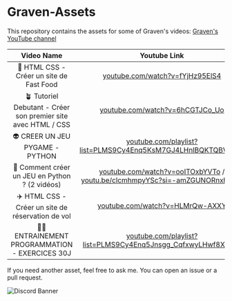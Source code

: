 # Graven-Assets

This repository contains the assets for some of Graven's videos:
[Graven's YouTube channel](https://www.youtube.com/@Gravenilvectuto/featured)


| Video Name | Youtube Link | Assets |
| :---------------: |:---------------:| :-----:|
| 🍔 HTML CSS - Créer un site de Fast Food | [youtube.com/watch?v=fYjHz95ElS4](https://www.youtube.com/watch?v=fYjHz95ElS4) | [CroustiShop](./CroustiShop/) |
| 🪴 Tutoriel Debutant - Créer son premier site avec HTML / CSS | [youtube.com/watch?v=6hCGTJCo_Uo](https://www.youtube.com/watch?v=6hCGTJCo_Uo) | [ChallengeCSS](./ChallengeCSS/) |
| 👽 CREER UN JEU PYGAME - PYTHON | [youtube.com/playlist?list=PLMS9Cy4Enq5KsM7GJ4LHnlBQKTQBV8kaR](https://www.youtube.com/playlist?list=PLMS9Cy4Enq5KsM7GJ4LHnlBQKTQBV8kaR) | [PygameAssets](./PygameAssets/) |
| 🦕 Comment créer un JEU en Python ? (2 vidéos) | [youtube.com/watch?v=ooITOxbYVTo](https://www.youtube.com/watch?v=ooITOxbYVTo) / [youtu.be/clcmhmpyYSc?si=-amZGUNORnxhe_ny](https://youtu.be/clcmhmpyYSc?si=-amZGUNORnxhe_ny) | [Pygamon](./Pygamon/) |
| ✈️ HTML CSS - Créer un site de réservation de vol | [youtube.com/watch?v=HLMrQw-AXXY](https://www.youtube.com/watch?v=HLMrQw-AXXY) | [GravenAir](./GravenAir/) |
| 🏋️‍♂️ ENTRAINEMENT PROGRAMMATION - EXERCICES 30J | [youtube.com/playlist?list=PLMS9Cy4Enq5Jnsgg_CqfxwyLHwf8X9AQI](https://www.youtube.com/playlist?list=PLMS9Cy4Enq5Jnsgg_CqfxwyLHwf8X9AQI) | [Entrainement_30j](./Entrainement_30j) |


If you need another asset, feel free to ask me.
You can open an issue or a pull request.

![Discord Banner](https://discordapp.com/api/guilds/763846236766732368/widget.png?style=banner2)
